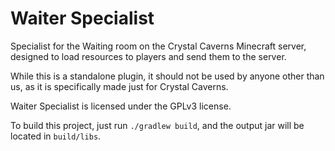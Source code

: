 # Waiter Specialist

Specialist for the Waiting room on the Crystal Caverns Minecraft server, designed to load resources to players and send them to the server.

While this is a standalone plugin, it should not be used by anyone other than us, as it is specifically made just for Crystal Caverns.

Waiter Specialist is licensed under the GPLv3 license.

To build this project, just run `./gradlew build`, and the output jar will be located in `build/libs`.